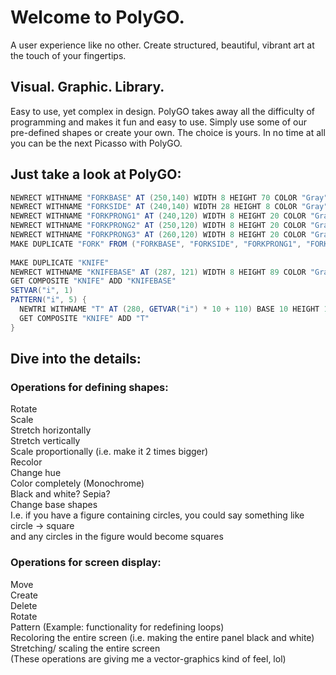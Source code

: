 # Welcome to PolyGO.
  
A user experience like no other.  Create structured, beautiful, vibrant art at the touch of your fingertips.
  
  
  
## Visual. Graphic. Library.
  
Easy to use, yet complex in design.  PolyGO takes away all the difficulty of programming and makes it fun and easy to use.  Simply use some of our pre-defined shapes or create your own.  The choice is yours.  In no time at all you can be the next Picasso with PolyGO.
  
  
  
## Just take a look at PolyGO:
```scala
NEWRECT WITHNAME "FORKBASE" AT (250,140) WIDTH 8 HEIGHT 70 COLOR "Gray"
NEWRECT WITHNAME "FORKSIDE" AT (240,140) WIDTH 28 HEIGHT 8 COLOR "Gray"
NEWRECT WITHNAME "FORKPRONG1" AT (240,120) WIDTH 8 HEIGHT 20 COLOR "Gray"
NEWRECT WITHNAME "FORKPRONG2" AT (250,120) WIDTH 8 HEIGHT 20 COLOR "Gray"
NEWRECT WITHNAME "FORKPRONG3" AT (260,120) WIDTH 8 HEIGHT 20 COLOR "Gray"
MAKE DUPLICATE "FORK" FROM ("FORKBASE", "FORKSIDE", "FORKPRONG1", "FORKPRONG2", "FORKPRONG3")
    
MAKE DUPLICATE "KNIFE"
NEWRECT WITHNAME "KNIFEBASE" AT (287, 121) WIDTH 8 HEIGHT 89 COLOR "Gray"
GET COMPOSITE "KNIFE" ADD "KNIFEBASE"
SETVAR("i", 1)
PATTERN("i", 5) {
  NEWTRI WITHNAME "T" AT (280, GETVAR("i") * 10 + 110) BASE 10 HEIGHT 10 SETROTATE 25 COLOR "Gray"
  GET COMPOSITE "KNIFE" ADD "T"
}    
```

## Dive into the details:
### Operations for defining shapes:
Rotate  
Scale  
	Stretch horizontally   
	Stretch vertically  
	Scale proportionally (i.e. make it 2 times bigger)  
Recolor  
	Change hue  
	Color completely (Monochrome)  
	Black and white? Sepia?  
Change base shapes   
	I.e. if you have a figure containing circles, you could say something like circle -> square  
and any circles in the figure would become squares  
  
  
### Operations for screen display:  
Move  
Create  
Delete  
Rotate   
Pattern (Example: functionality for redefining loops)  
Recoloring the entire screen (i.e. making the entire panel black and white)  
Stretching/ scaling the entire screen   
(These operations are giving me a vector-graphics kind of feel, lol)  
